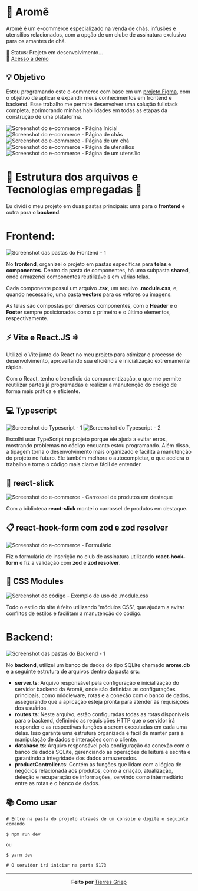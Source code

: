 # 🍵 Aromê

<p>Aromê é um e-commerce especializado na venda de chás, infusões e utensílios relacionados, com a opção de um clube de assinatura exclusivo para os amantes de chá.

🚧 Status: Projeto em desenvolvimento...
<br/>
🔗 <a href='https://arome.vercel.app/'>Acesso a demo</a></p> 

## 💡 Objetivo

<p>Estou programando este e-commerce com base em um <a href='https://www.figma.com/file/f3fkNm6wy74DNAVnucpb6TUD/site-arome?type=design&node-id=0%3A1&mode=design&t=HVve7kprLR3uc6fX-1'>projeto Figma</a>, com o objetivo de aplicar e expandir meus conhecimentos em frontend e backend. Esse trabalho me permite desenvolver uma solução fullstack completa, aprimorando minhas habilidades em todas as etapas da construção de uma plataforma.</p>

![Screenshot do e-commerce - Página Inicial](readme_screenshots/screenshot_home.png)
![Screenshot do e-commerce - Página de chás](readme_screenshots/screenshot_teas.png)
![Screenshot do e-commerce - Página de um chá](readme_screenshots/screenshot_tea_page.png)
![Screenshot do e-commerce - Página de utensílios](readme_screenshots/screenshot_utensils.png)
![Screenshot do e-commerce - Página de um utensílio](readme_screenshots/screenshot_utensil_page.png)

# 🧱 Estrutura dos arquivos e Tecnologias empregadas 🔧 

<p>Eu dividi o meu projeto em duas pastas principais: uma para o <strong>frontend</strong> e outra para o <strong>backend</strong>.</p>

# Frontend:

![Screenshot das pastas do Frontend - 1](readme_screenshots/screenshot_frontend.png)

<p>No <strong>frontend</strong>, organizei o projeto em pastas específicas para <strong>telas</strong> e <strong>componentes</strong>. Dentro da pasta de componentes, há uma subpasta <strong>shared</strong>, onde armazenei componentes reutilizáveis em várias telas.</p>
<p>Cada componente possui um arquivo <strong>.tsx</strong>, um arquivo <strong>.module.css</strong>, e, quando necessário, uma pasta <strong>vectors</strong> para os vetores ou imagens.</p>
<p>As telas são compostas por diversos componentes, com o <strong>Header</strong> e o <strong>Footer</strong> sempre posicionados como o primeiro e o último elementos, respectivamente.</p>

## ⚡️ Vite e React.JS ⚛️

<p>Utilizei o Vite junto do React no meu projeto para otimizar o processo de desenvolvimento, aproveitando sua eficiência e inicialização extremamente rápida.</p>
<p>Com o React, tenho o benefício da componentização, o que me permite reutilizar partes já programadas e realizar a manutenção do código de forma mais prática e eficiente.</p>

## 💻 Typescript

![Screenshot do Typescript - 1](readme_screenshots/screenshot_typescript_1.png)
![Screenshot do Typescript - 2](readme_screenshots/screenshot_typescript_2.png)

<p>Escolhi usar TypeScript no projeto porque ele ajuda a evitar erros, mostrando problemas no código enquanto estou programando. Além disso, a tipagem torna o desenvolvimento mais organizado e facilita a manutenção do projeto no futuro. Ele também melhora o autocompletar, o que acelera o trabalho e torna o código mais claro e fácil de entender.</p>

## 🎠 react-slick

![Screenshot do e-commerce - Carrossel de produtos em destaque](readme_screenshots/screenshot_react-slick.png)


<p>Com a biblioteca <strong>react-slick</strong> montei o carrossel de produtos em destaque.</p>

## 📋 react-hook-form com zod e zod resolver

![Screenshot do e-commerce - Formulário](readme_screenshots/screenshot_react-hook-form_zod_zod-resolver.png)

<p>Fiz o formulário de inscrição no club de assinatura utilizando <strong>react-hook-form</strong> e fiz a validação com <strong>zod</strong> e <strong>zod resolver</strong>.</p>

## 🎨 CSS Modules

![Screenshot do código - Exemplo de uso de .module.css](readme_screenshots/screenshot_css-modules.png)

<p>Todo o estilo do site é feito utilizando 'módulos CSS', que ajudam a evitar conflitos de estilos e facilitam a manutenção do código.</p>

# Backend:

![Screenshot das pastas do Backend - 1](readme_screenshots/screenshot_backend.png)

<p>No <strong>backend</strong>, utilizei um banco de dados do tipo SQLite chamado <strong>arome.db</strong> e a seguinte estrutura de arquivos dentro da pasta <strong>src</strong>:</p> 
<ul> 
    <li><strong>server.ts</strong>: Arquivo responsável pela configuração e inicialização do servidor backend da Aromê, onde são definidas as configurações principais, como middleware, rotas e a conexão com o banco de dados, assegurando que a aplicação esteja pronta para atender às requisições dos usuários.</li> 
    <li><strong>routes.ts</strong>: Neste arquivo, estão configuradas todas as rotas disponíveis para o backend, definindo as requisições HTTP que o servidor irá responder e as respectivas funções a serem executadas em cada uma delas. Isso garante uma estrutura organizada e fácil de manter para a manipulação de dados e interações com o cliente.</li> 
    <li><strong>database.ts</strong>: Arquivo responsável pela configuração da conexão com o banco de dados SQLite, gerenciando as operações de leitura e escrita e garantindo a integridade dos dados armazenados.</li> <li><strong>productController.ts</strong>: Contém as funções que lidam com a lógica de negócios relacionada aos produtos, como a criação, atualização, deleção e recuperação de informações, servindo como intermediário entre as rotas e o banco de dados.</li> 
</ul>


## 📚 Como usar

```
# Entre na pasta do projeto através de um console e digite o seguinte comando

$ npm run dev

ou

$ yarn dev

# O servidor irá iniciar na porta 5173
```

<hr>

<p align="center"><strong>Feito por </strong><a href='https://www.linkedin.com/in/tierres-griep-23131621a/'>Tierres Griep</a></p>
